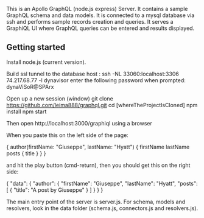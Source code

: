 This is an Apollo GraphQL (node.js express) Server. It contains a sample GraphQL schema and data models. It is connected to a mysql database via ssh and performs sample records creation and queries. It serves a GraphiQL UI where GraphQL queries can be entered and results displayed.

## Getting started

Install node.js (current version).

Build ssl tunnel to the database host :
ssh -NL 33060:localhost:3306 74.217.68.77 -l dynavisor
enter the following password when prompted: dynaViSoR@SPArx

Open up a new session (window)
git clone https://github.com/leima888/graphql.git
cd [whereTheProjectIsCloned]
npm install
npm start


Then open http://localhost:3000/graphiql using a browser

When you paste this on the left side of the page:

{
  author(firstName: "Giuseppe", lastName: "Hyatt") {
    firstName
    lastName
    posts {
      title
    }
  }
}

and hit the play button (cmd-return), then you should get this on the right side:

{
  "data": {
    "author": {
      "firstName": "Giuseppe",
      "lastName": "Hyatt",
      "posts": [
        {
          "title": "A post by Giuseppe"
        }
      ]
    }
  }
}

The main entry point of the server is server.js. For schema, models and resolvers, look in the data folder (schema.js, connectors.js and resolvers.js).




